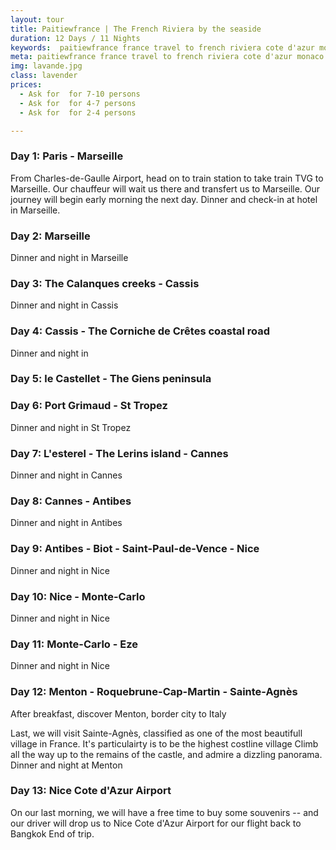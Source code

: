 ```yaml
---
layout: tour
title: Paitiewfrance | The French Riviera by the seaside
duration: 12 Days / 11 Nights
keywords:  paitiewfrance france travel to french riviera cote d'azur monaco marseille antibes nice menton cannes eze roquebrune cap martin cassis calanques castellet  
meta: paitiewfrance france travel to french riviera cote d'azur monaco marseille antibes nice menton cannes eze roquebrune cap martin cassis calanques castellet  
img: lavande.jpg
class: lavender
prices: 
  - Ask for  for 7-10 persons
  - Ask for  for 4-7 persons
  - Ask for  for 2-4 persons

---
```


### Day 1: Paris - Marseille
From Charles-de-Gaulle Airport, head on to train station to take train TVG to Marseille.
Our chauffeur will wait us there and transfert us to Marseille. Our journey will begin early morning the next day. 
Dinner and check-in at hotel in Marseille.

### Day 2: Marseille

Dinner and night in Marseille

### Day 3: The Calanques creeks - Cassis

Dinner and night in Cassis

### Day 4:  Cassis - The Corniche de Crêtes coastal road

Dinner and night in 

### Day 5: le Castellet - The Giens peninsula

### Day 6: Port Grimaud - St Tropez

Dinner and night in St Tropez

### Day 7: L'esterel - The Lerins island - Cannes

Dinner and night in Cannes

### Day 8: Cannes - Antibes

Dinner and night in Antibes

### Day 9: Antibes - Biot - Saint-Paul-de-Vence - Nice

Dinner and night in Nice

### Day 10: Nice - Monte-Carlo 

Dinner and night in Nice

### Day 11: Monte-Carlo - Eze

Dinner and night in Nice

### Day 12: Menton - Roquebrune-Cap-Martin - Sainte-Agnès

After breakfast, discover Menton, border city to Italy

Last, we will visit Sainte-Agnès, classified as one of the most beautifull village in France. It's particulairty is to be the highest costline village
Climb all the way up to the remains of the castle, and admire a dizzling panorama.
Dinner and night at Menton

### Day 13: Nice Cote d'Azur Airport

On our last morning, we will have a free time to buy some souvenirs -- and our driver will drop us to Nice Cote d'Azur Airport for our flight back to Bangkok
End of trip.


